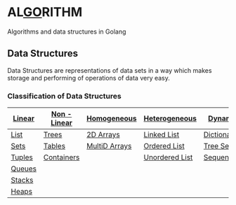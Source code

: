 # AL[GO](#)RITHM
Algorithms and data structures in Golang

## Data Structures

Data Structures are representations of data sets in a way which makes storage and performing of operations of data very easy.

### Classification of Data Structures

| [Linear](#) | [Non - Linear](#) | [Homogeneous](#)   | [Heterogeneous](#)  | [Dynamic](#)      |
|-------------|-------------------|--------------------|---------------------|-------------------|
| [List](#)   | [Trees](#)        | [2D Arrays](#)     | [Linked List](#)    | [Dictionaries](#) |
| [Sets](#)   | [Tables](#)       | [MultiD Arrays](#) | [Ordered List](#)   | [Tree Sets](#)    |
| [Tuples](#) | [Containers](#)   |                    | [Unordered List](#) | [Sequences](#)    |
| [Queues](#) |                   |                    |                     |                   |
| [Stacks](#) |                   |                    |                     |                   |
| [Heaps](#)  |                   |                    |                     |                   |
